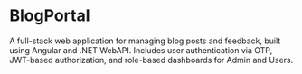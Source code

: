 # BlogPortal
A full-stack web application for managing blog posts and feedback, built using Angular and .NET WebAPI. Includes user authentication via OTP, JWT-based authorization, and role-based dashboards for Admin and Users.
